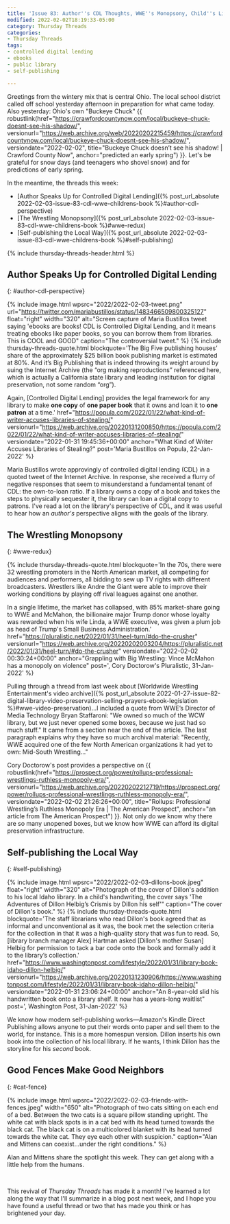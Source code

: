 ```yaml
---
title: 'Issue 83: Author''s CDL Thoughts, WWE''s Monopsony, Child''s Library Book'
modified: 2022-02-02T18:19:33-05:00
category: Thursday Threads
categories:
- Thursday Threads
tags:
- controlled digital lending
- ebooks
- public library
- self-publishing

---
```

Greetings from the wintery mix that is central Ohio. 
The local school district called off school yesterday afternoon in preparation for what came today. 
Also yesterday: Ohio's own "Buckeye Chuck" {{ robustlink(href="https://crawfordcountynow.com/local/buckeye-chuck-doesnt-see-his-shadow/", versionurl="https://web.archive.org/web/20220202215459/https://crawfordcountynow.com/local/buckeye-chuck-doesnt-see-his-shadow/", versiondate="2022-02-02", title="Buckeye Chuck doesn’t see his shadow! | Crawford County Now", anchor="predicted an early spring") }}. 
Let's be grateful for snow days (and teenagers who shovel snow) and for predictions of early spring.

In the meantime, the threads this week:

* [Author Speaks Up for Controlled Digital Lending]({% post_url_absolute 2022-02-03-issue-83-cdl-wwe-childrens-book %}#author-cdl-perspective)
* [The Wrestling Monopsony]({% post_url_absolute 2022-02-03-issue-83-cdl-wwe-childrens-book %}#wwe-redux)
* [Self-publishing the Local Way]({% post_url_absolute 2022-02-03-issue-83-cdl-wwe-childrens-book %}#self-publishing)

{% include thursday-threads-header.html %}

## Author Speaks Up for Controlled Digital Lending
{: #author-cdl-perspective}

{% include image.html wpsrc="2022/2022-02-03-tweet.png" url="https://twitter.com/mariabustillos/status/1483466509800325127" float="right" width="320" alt="Screen capture of Maria Bustillos tweet saying 'ebooks are books! CDL is Controlled Digital Lending, and it means treating ebooks like paper books, so you can borrow them from libraries. This is COOL and GOOD" caption="The controversial tweet." %} {% include thursday-threads-quote.html
blockquote='The Big Five publishing houses’ share of the approximately $25 billion book publishing market is estimated at 80%. And it’s Big Publishing that is indeed throwing its weight around by suing the Internet Archive (the “org making reproductions” referenced here, which is actually a California state library and leading institution for digital preservation, not some random “org”).

Again, [Controlled Digital Lending] provides the legal framework for any library to make **one copy** of **one paper book** that it owns and loan it to **one patron** at a time.'
href="https://popula.com/2022/01/22/what-kind-of-writer-accuses-libraries-of-stealing/"
versionurl="https://web.archive.org/20220131200850/https://popula.com/2022/01/22/what-kind-of-writer-accuses-libraries-of-stealing/"
versiondate="2022-01-31 19:45:36+00:00"
anchor="What Kind of Writer Accuses Libraries of Stealing?"
post='Maria Bustillos on Popula, 22-Jan-2022'
%}

Maria Bustillos wrote approvingly of controlled digital lending (CDL) in a quoted tweet of the Internet Archive. In response, she received a flurry of negative responses that seem to misunderstand a fundamental tenant of CDL: the own-to-loan ratio. If a library owns a copy of a book and takes the steps to physically sequester it, the library can loan a digital copy to patrons.  I've read a lot on the library's perspective of CDL, and it was useful to hear how an _author's_ perspective aligns with the goals of the library.

## The Wrestling Monopsony
{: #wwe-redux}

{% include thursday-threads-quote.html
blockquote='In the 70s, there were 32 wrestling promoters in the North American market, all competing for audiences and performers, all bidding to sew up TV rights with different broadcasters. Wrestlers like Andre the Giant were able to improve their working conditions by playing off rival leagues against one another.

In a single lifetime, the market has collapsed, with 85% market-share going to WWE and McMahon, the billionaire major Trump donor whose loyalty was rewarded when his wife Linda, a WWE executive, was given a plum job as head of Trump&#39;s Small Business Administration.'
href="https://pluralistic.net/2022/01/31/heel-turn/#do-the-crusher"
versionurl="https://web.archive.org/20220202003204/https://pluralistic.net/2022/01/31/heel-turn/#do-the-crusher"
versiondate="2022-02-02 00:30:24+00:00"
anchor="Grappling with Big Wrestling: Vince McMahon has a monopoly on violence"
post=', Cory Doctorow&#39;s Pluralistic, 31-Jan-2022'
%}

Pulling through a thread from last week about [Worldwide Wrestling Entertainment's video archive]({% post_url_absolute 2022-01-27-issue-82-digital-library-video-preservation-selling-prayers-ebook-legislation %}#wwe-video-preservation)...I included a quote from WWE’s Director of Media Technology Bryan Staffaroni: <quote>"We owned so much of the WCW library, but we just never opened some boxes, because we just had so much stuff."</quote> It came from a section near the end of the article. The last paragraph explains why they have so much archival material: "Recently, WWE acquired one of the few North American organizations it had yet to own: Mid-South Wrestling..."

Cory Doctorow's post provides a perspective on {{ robustlink(href="https://prospect.org/power/rollups-professional-wrestlings-ruthless-monopoly-era/", versionurl="https://web.archive.org/20220202212719/https://prospect.org/power/rollups-professional-wrestlings-ruthless-monopoly-era/", versiondate="2022-02-02 21:26:26+00:00", title="Rollups: Professional Wrestling’s Ruthless Monopoly Era | The American Prospect", anchor="an article from The American Prospect") }}. Not only do we know why there are so many unopened boxes, but we know how WWE can afford its digital preservation infrastructure.

## Self-publishing the Local Way
{: #self-publishing}

{% include image.html wpsrc="2022/2022-02-03-dillons-book.jpeg" float="right" width="320" alt="Photograph of the cover of Dillon's addition to his local Idaho library. In a child's handwriting, the cover says 'The Adventures of Dillon Helbig’s Crismis by Dillon his self'" caption="The cover of Dillon's book." %} {% include thursday-threads-quote.html
blockquote='The staff librarians who read Dillon&#39;s book agreed that as informal and unconventional as it was, the book met the selection criteria for the collection in that it was a high-quality story that was fun to read. So, [library branch manager Alex] Hartman asked [Dillon&#39;s mother Susan] Helbig for permission to tack a bar code onto the book and formally add it to the library’s collection.'
href="https://www.washingtonpost.com/lifestyle/2022/01/31/library-book-idaho-dillon-helbig/"
versionurl="https://web.archive.org/20220131230906/https://www.washingtonpost.com/lifestyle/2022/01/31/library-book-idaho-dillon-helbig/"
versiondate="2022-01-31 23:06:24+00:00"
anchor="An 8-year-old slid his handwritten book onto a library shelf. It now has a years-long waitlist"
post=', Washington Post, 31-Jan-2022'
%}

We know how modern self-publishing works—Amazon's Kindle Direct Publishing allows anyone to put their words onto paper and sell them to the world, for instance. This is a more homespun version.  Dillon inserts his own book into the collection of his local library.  If he wants, I think Dillon has the storyline for his _second_ book.


## Good Fences Make Good Neighbors
{: #cat-fence}

{% include image.html wpsrc="2022/2022-02-03-friends-with-fences.jpeg" width="650" alt="Photograph of two cats sitting on each end of a bed. Between the two cats is a square pillow standing upright. The white cat with black spots is in a cat bed with its head turned towards the black cat. The black cat is on a multicolored blanket with its head turned towards the white cat.  They eye each other with suspicion." caption="Alan and Mittens can coexist...under the right conditions." %} 

Alan and Mittens share the spotlight this week. 
They can get along with a little help from the humans. 

&nbsp;

This revival of _Thursday Threads_ has made it a month! 
I've learned a lot along the way that I'll summarize in a blog post next week, and I hope you have found a useful thread or two that has made you think or has brightened your day.